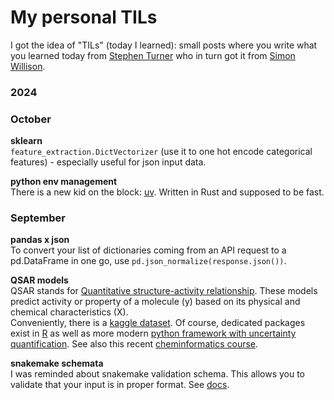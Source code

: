 # My personal TILs 

I got the idea of "TILs" (today I learned): small posts where you write what you learned today from [Stephen Turner](https://stephenturner.us/) who in turn got it from [Simon Willison](https://til.simonwillison.net/).

### 2024

### October

**sklearn**  
`feature_extraction.DictVectorizer` (use it to one hot encode categorical features) - especially useful for json input data.

**python env management**  
There is a new kid on the block: [uv](https://docs.astral.sh/uv/). Written in Rust and supposed to be fast.

### September

**pandas x json**  
To convert your list of dictionaries coming from an API request to a pd.DataFrame in one go, use `pd.json_normalize(response.json())`.

**QSAR models**  
QSAR stands for [Quantitative structure-activity relationship](https://en.wikipedia.org/wiki/Quantitative_structure%E2%80%93activity_relationship#). These models predict activity or property of a molecule (y) based on its physical and chemical characteristics (X).  
Conveniently, there is a [kaggle dataset](https://www.kaggle.com/datasets/rajgupta2019/qsar-bioconcentration-classes-dataset). Of course, dedicated packages exist in [R](https://cran.r-project.org/web/packages/rQSAR/vignettes/QSAR-Workflow.html) as well as more modern [python framework with uncertainty quantification](https://chemrxiv.org/engage/chemrxiv/article-details/6603ff689138d231616f084c). See also this recent [cheminformatics course](https://github.com/PatWalters/practical_cheminformatics_tutorials).

**snakemake schemata**  
I was reminded about snakemake validation schema. This allows you to validate that your input is in proper format. See [docs](https://snakemake.readthedocs.io/en/stable/snakefiles/configuration.html#validation).
